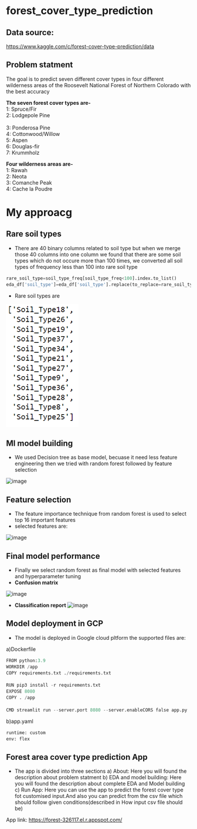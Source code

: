 # forest_cover_type_prediction

## Data source: 
https://www.kaggle.com/c/forest-cover-type-prediction/data
 
## Problem statment
The goal is to predict seven different cover types in four different wilderness areas of 
the Roosevelt National Forest of Northern Colorado with the best accuracy

**The seven forest cover types are-**<br>
1: Spruce/Fir<br>
2: Lodgepole Pine<br>           
3: Ponderosa Pine<br>
4: Cottonwood/Willow<br>
5: Aspen<br>
6: Douglas-fir<br>
7: Krummholz<br>

**Four wilderness areas are-**<br>
1: Rawah<br>
2: Neota<br>
3: Comanche Peak<br>
4: Cache la Poudre<br>

# My approacg


## Rare soil types
- There are 40 binary columns related to soil type but when we merge those 40 columns into one column we found that 
there are some soil types which do not occure more than 100 times, we converted all soil types of frequency less than 100 into rare soil type
```python
rare_soil_type=soil_type_freq[soil_type_freq<100].index.to_list()
eda_df['soil_type']=eda_df['soil_type'].replace(to_replace=rare_soil_type,value='rare_soil_type')
```

- Rare soil types are



![image](\images\rare_soil_types.PNG)



## Ml model building
- We used Decision tree as base model, becuase it need less feature engineering then we tried with random forest followed by feature selection

![image](C:\Users\HP\Desktop\Data_science\ML_Projects\P-06(Forest_cover_type_prediction_internship_i_neuron)\forest_cover_type_prediction\images\model_building_flowchart.png)


## Feature selection
- The feature importance technique from random forest is used to select top 16 important features
- selected features are:

![image](C:\Users\HP\Desktop\Data_science\ML_Projects\P-06(Forest_cover_type_prediction_internship_i_neuron)\forest_cover_type_prediction\images\selected_features.PNG)

## Final model performance
- Finally we select random forest as final model with selected features and hyperparameter tuning
- **Confusion matrix**

![image](C:\Users\HP\Desktop\Data_science\ML_Projects\P-06(Forest_cover_type_prediction_internship_i_neuron)\forest_cover_type_prediction\images\confussion_matrix.PNG)

- **Classification report**
![image](C:\Users\HP\Desktop\Data_science\ML_Projects\P-06(Forest_cover_type_prediction_internship_i_neuron)\forest_cover_type_prediction\images\classification_report.PNG)


## Model deployment in GCP
- The model is deployed in Google cloud pltform
the supported files are:

a)Dockerfile
```python
FROM python:3.9
WORKDIR /app
COPY requirements.txt ./requirements.txt

RUN pip3 install -r requirements.txt
EXPOSE 8080
COPY . /app

CMD streamlit run --server.port 8080 --server.enableCORS false app.py
```

b)app.yaml
```python
runtime: custom
env: flex
```

## Forest area cover type prediction App
- The app is divided into three sections
a) About: Here you will found the description about problem statment
b) EDA and model building: Here you will found the description about complete EDA and Model building
c) Run App: Here you can use the app to predict the forest cover type fot customised input.And also you can predict from the csv file which should follow given conditions(described in How input csv file should be)

App link: https://forest-326117.el.r.appspot.com/

